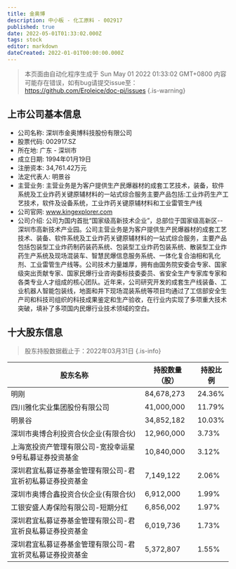 ```yaml
---
title: 金奥博
description: 中小板 - 化工原料 - 002917
published: true
date: 2022-05-01T01:33:02.000Z
tags: stock
editor: markdown
dateCreated: 2022-01-01T00:00:00.000Z
---
```


> 本页面由自动化程序生成于 Sun May 01 2022 01:33:02 GMT+0800
> 内容可能存在错误，如有bug请提交issue至：https://github.com/Eroleice/doc-pi/issues
{.is-warning}

## 上市公司基本信息
- 公司名称: 深圳市金奥博科技股份有限公司
- 股票代码: 002917.SZ
- 所在地: 广东 - 深圳市
- 成立日期: 1994年01月19日
- 注册资本: 34,761.42万元
- 法定代表人: 明景谷
- 主营业务: 主营业务是为客户提供生产民爆器材的成套工艺技术，装备，软件系统及工业炸药关键原辅材料的一站式综合服务主要产品包括:工业炸药生产工艺技术，软件及设备系统，工业炸药关键原辅材料和工业雷管生产线
- 公司官网: www.kingexplorer.com
- 公司介绍: 公司为国内首批“国家级高新技术企业”，总部位于国家级高新区--深圳市高新技术产业园。公司主营业务是为客户提供生产民爆器材的成套工艺技术、装备、软件系统及工业炸药关键原辅材料的一站式综合服务，主要产品包括包装型工业炸药制药装药系统、包装型工业炸药包装系统、散装型工业炸药生产系统及现场混装车、智慧民爆信息服务系统、一体化复合油相和乳化剂、工业雷管生产线等。公司技术力量雄厚，拥有由国务院安委会专家、国家级突出贡献专家、国家民爆行业咨询委标技委委员、省安全生产专家库专家和各类专业人才组成的核心团队。近年来，公司研究开发的成套生产线装备、工业机器人智能包装线，地面和井下现场混装系统等项目均通过了工信部安全生产司和科技司组织的科技成果鉴定和生产验收，在行业内实现了多项重大技术突破，填补了多项国内民爆行业技术领域的空白。


## 十大股东信息
> 股东持股数据截止于：2022年03月31日
{.is-info}

| 股东名称 | 持股数量（股） | 持股比例 |
| --- | --- | --- |
| 明刚 | 84,678,273 | 24.36% |
| 四川雅化实业集团股份有限公司 | 41,000,000 | 11.79% |
| 明景谷 | 34,852,182 | 10.03% |
| 深圳市奥博合利投资合伙企业(有限合伙) | 12,960,000 | 3.73% |
| 上海宽投资产管理有限公司-宽投幸运星9号私募证券投资基金 | 10,840,000 | 3.12% |
| 深圳君宜私募证券基金管理有限公司-君宜祈初私募证券投资基金 | 7,149,122 | 2.06% |
| 深圳市奥博合鑫投资合伙企业(有限合伙) | 6,912,000 | 1.99% |
| 工银安盛人寿保险有限公司-短期分红 | 6,856,002 | 1.97% |
| 深圳君宜私募证券基金管理有限公司-君宜祈良私募证券投资基金 | 6,019,736 | 1.73% |
| 深圳君宜私募证券基金管理有限公司-君宜祈灵私募证券投资基金 | 5,372,807 | 1.55% |




